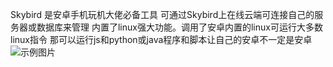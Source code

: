 Skybird 是安卓手机玩机大佬必备工具
可通过Skybird上在线云端可连接自己的服务器或数据库来管理
内置了linux强大功能。调用了安卓内置的linux可运行大多数linux指令
那可以运行js和python或java程序和脚本让自己的安卓不一定是安卓
![示例图片](/storage/emulated/0/Android/data/com.tiecode.develop/files/projects/Skybird/png/Adobe_Express_20231015_1037470_1.png "像苹果一样安全性")

